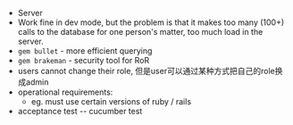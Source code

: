 - Server
- Work fine in dev mode, but the problem is that it makes too many (100+) calls to the database for one person's matter, too much load in the server. 
- `gem bullet` - more efficient querying
- `gem brakeman` - security tool for RoR
- users cannot change their role, 但是user可以通过某种方式把自己的role换成admin
- operational requirements:
	- eg. must use certain versions of ruby / rails
- acceptance test -- cucumber test
